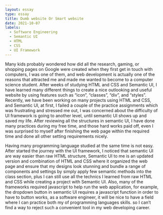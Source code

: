 ```yaml
---
layout: essay
type: essay
title: Dumb website Or Smart website 
date: 2021-10-07
labels:
  - Software Engineering
  - Semantic UI
  - HTML
  - CSS
  - UI Framework
---
```


Many kids probably wondered how did all the research, gaming, or shopping pages on Google were created when they first get in touch with computers, I was one of them, and web development is actually one of the reasons that attracted me and made me wanted to become to a computer science student. After weeks of studying HTML and CSS and Semantic UI, I have learned many different things to create a nice outlooking and useful website by using features such as “icon”, “classes”, “div”, and “styles”. Recently, we have been working on many projects using HTML and CSS, and Semantic UI, at first, I failed a couple of the practice assignments which was frustrating and stressed me out, I was concerned about the difficulty of UI framework is going to another level, until semantic UI shows up and saved my life. After reviewing all the structures in semantic UI, I have done many practices during my free time, and those hard works paid off, even I was surprised to myself after finishing the web page within the required time and done all other setting requirements nicely.


Having many programming language studied at the same time is not easy. After started the journey with the UI framework, I noticed that semantic UI are way easier than raw HTML structure, Semantic UI to me is an updated version and combination of HTML and CSS where it organized the web page and ensure that my designs look stunning and bundle a range of components and settings by simply apply few semantic methods into the class section, plus I can still use all the technics I learned from raw HTML and CSS while creating a project with Semantic UI. Also, many of the frameworks required javascript to help run the web application, for example, the dropdown button in semantic UI requires a javascript function in order to have to button works, as a software engineer, it will be nice to have a field where I can practice both my of programming languages skills.
 so I can’t find a way to reject such a convenient tool in my web developing career.


